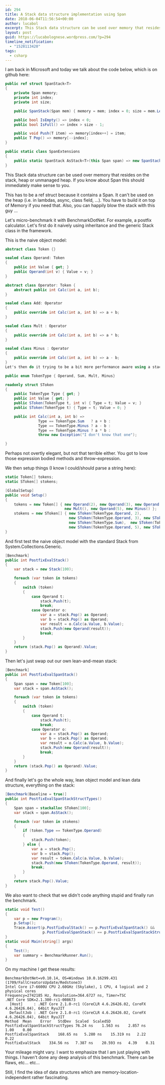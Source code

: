 ```yaml
---
id: 294
title: A Stack data structure implementation using Span
date: 2018-06-04T11:56:54+00:00
author: lucabol
excerpt: This Stack data structure can be used over memory that resides on the stack, heap or unmanaged heap. If you know about Span this should immediately make sense to you.
layout: post
guid: https://lucabolognese.wordpress.com/?p=294
timeline_notification:
  - "1528113420"
tags:
  - csharp
---
```

I am back in Microsoft and today we talk about the code below, which is on github here:
```csharp
public ref struct SpanStack<T>
{
    private Span memory;
    private int index;
    private int size;

    public SpanStack(Span mem) { memory = mem; index = 0; size = mem.Length; }

    public bool IsEmpty() => index < 0;
    public bool IsFull() => index > size - 1;

    public void Push(T item) => memory[index++] = item;
    public T Pop() => memory[--index];
}

public static class SpanExtensions
{
    public static SpanStack AsStack<T>(this Span span) => new SpanStack(span);
}
```
This Stack data structure can be used over memory that resides on the stack, heap or unmanaged heap. If you know about Span this should immediately make sense to you.

This has to be a ref struct because it contains a Span. It can't be used on the heap (i.e. in lambdas, async, class field, ...). You have to build it on top of Memory if you need that. Also, you can happily blow the stack with this guy ...

Let's micro-benchmark it with BenchmarkDotNet.  For example, a postfix calculator. Let's first do it naively using inheritance and the generic Stack class in the framework.

This is the naive object model:
```csharp
abstract class Token {}

sealed class Operand: Token
{
    public int Value { get; }
    public Operand(int v) { Value = v; }
}

abstract class Operator: Token {
    abstract public int Calc(int a, int b);
}

sealed class Add: Operator
{
    public override int Calc(int a, int b) => a + b;
}

sealed class Mult : Operator
{
    public override int Calc(int a, int b) => a * b;
}

sealed class Minus : Operator
{
    public override int Calc(int a, int b) => a - b;
}
Let's then do it trying to be a bit more performance aware using a stack friendly representation:

public enum TokenType { Operand, Sum, Mult, Minus}

readonly struct SToken
{
    public TokenType Type { get; }
    public int Value { get; }
    public SToken(TokenType t, int v) { Type = t; Value = v; }
    public SToken(TokenType t) { Type = t; Value = 0; }

    public int Calc(int a, int b) =>
               Type == TokenType.Sum   ? a + b :
               Type == TokenType.Minus ? a - b :
               Type == TokenType.Minus ? a * b :
               throw new Exception("I don't know that one");

}
```
Perhaps not overtly elegant, but not that terrible either. You got to love those expression bodied methods and throw-expression.

We then setup things (I know I could/should parse a string here):
```csharp
static Token[] tokens;
static SToken[] stokens;

[GlobalSetup]
public void Setup()
{
    tokens = new Token[] { new Operand(2), new Operand(3), new Operand(4), new Add(),
                           new Mult(), new Operand(5), new Minus() };
    stokens = new SToken[] { new SToken(TokenType.Operand, 2),
                             new SToken(TokenType.Operand, 3), new SToken(TokenType.Operand, 4),
                             new SToken(TokenType.Sum),  new SToken(TokenType.Mult),
                             new SToken(TokenType.Operand, 5), new SToken(TokenType.Minus)};
}
```
And first test the naive object model with the standard Stack from System.Collections.Generic.
```csharp
[Benchmark]
public int PostfixEvalStack()
{
    var stack = new Stack(100);

    foreach (var token in tokens)
    {
        switch (token)
        {
            case Operand t:
                stack.Push(t);
                break;
            case Operator o:
                var a = stack.Pop() as Operand;
                var b = stack.Pop() as Operand;
                var result = o.Calc(a.Value, b.Value);
                stack.Push(new Operand(result));
                break;
        }
    }
    return (stack.Pop() as Operand).Value;
}
```
Then let's just swap out our own lean-and-mean stack:
```csharp
[Benchmark]
public int PostfixEvalSpanStack()
{
    Span span = new Token[100];
    var stack = span.AsStack();

    foreach (var token in tokens)
    {
        switch (token)
        {
            case Operand t:
                stack.Push(t);
                break;
            case Operator o:
                var a = stack.Pop() as Operand;
                var b = stack.Pop() as Operand;
                var result = o.Calc(a.Value, b.Value);
                stack.Push(new Operand(result));
                break;
        }
    }
    return (stack.Pop() as Operand).Value;
}
```
And finally let's go the whole way, lean object model and lean data structure, everything on the stack:
```csharp
[Benchmark(Baseline = true)]
public int PostfixEvalSpanStackStructTypes()
{
    Span span = stackalloc SToken[100];
    var stack = span.AsStack();

    foreach (var token in stokens)
    {
        if (token.Type == TokenType.Operand)
        {
            stack.Push(token);
        } else {
            var a = stack.Pop();
            var b = stack.Pop();
            var result = token.Calc(a.Value, b.Value);
            stack.Push(new SToken(TokenType.Operand, result));
            break;
        }
    }
    return stack.Pop().Value;
}
```
We also want to check that we didn't code anything stupid and finally run the benchmark.
```csharp
static void Test()
{
    var p = new Program();
    p.Setup();
    Trace.Assert(p.PostfixEvalStack() == p.PostfixEvalSpanStack() &&
                 p.PostfixEvalSpanStack() == p.PostfixEvalSpanStackStructTypes());
}
static void Main(string[] args)
{
    Test();
    var summary = BenchmarkRunner.Run();
}
```
On my machine I get these results:

```
BenchmarkDotNet=v0.10.14, OS=Windows 10.0.16299.431 (1709/FallCreatorsUpdate/Redstone3)
Intel Core i7-6600U CPU 2.60GHz (Skylake), 1 CPU, 4 logical and 2 physical cores
Frequency=2742185 Hz, Resolution=364.6727 ns, Timer=TSC
.NET Core SDK=2.1.300-rc1-008673
  [Host]     : .NET Core 2.1.0-rc1 (CoreCLR 4.6.26426.02, CoreFX 4.6.26426.04), 64bit RyuJIT
  DefaultJob : .NET Core 2.1.0-rc1 (CoreCLR 4.6.26426.02, CoreFX 4.6.26426.04), 64bit RyuJIT
Method	Mean	Error	StdDev	Scaled	ScaledSD
PostfixEvalSpanStackStructTypes	76.24 ns	1.563 ns	2.857 ns	1.00	0.00
PostfixEvalSpanStack	168.65 ns	5.280 ns	15.319 ns	2.22	0.22
PostfixEvalStack	334.56 ns	7.387 ns	20.593 ns	4.39	0.31
```
Your mileage might vary. I want to emphasize that I am just playing with things. I haven't done any deep analysis of this benchmark. There can be flaws, etc... etc...

Still, I find the idea of data structures which are memory-location-independent rather fascinating.
